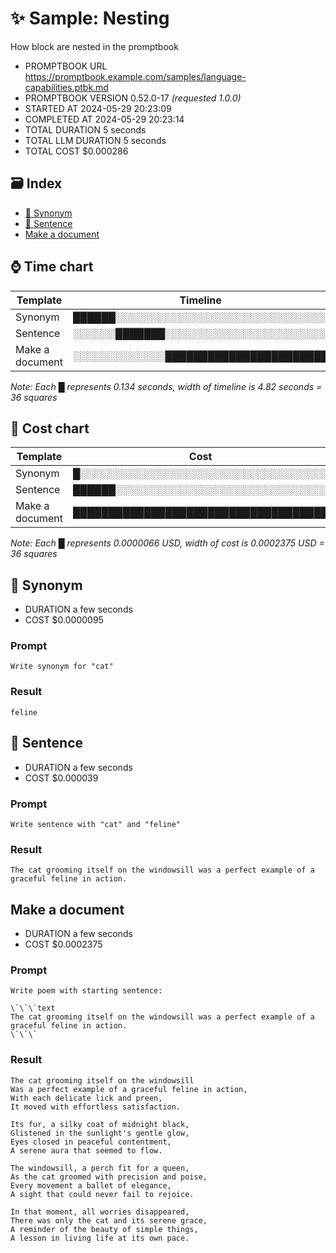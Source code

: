 # ✨ Sample: Nesting

How block are nested in the promptbook

-   PROMPTBOOK URL https://promptbook.example.com/samples/language-capabilities.ptbk.md
-   PROMPTBOOK VERSION 0.52.0-17 _(requested 1.0.0)_
-   STARTED AT 2024-05-29 20:23:09
-   COMPLETED AT 2024-05-29 20:23:14
-   TOTAL DURATION 5 seconds
-   TOTAL LLM DURATION 5 seconds
-   TOTAL COST $0.000286

## 🗃 Index

-   [💬 Synonym](#-synonym)
-   [💬 Sentence](#-sentence)
-   [Make a document](#make-a-document)

## ⌚ Time chart

| Template        | Timeline                             |
| --------------- | ------------------------------------ |
| Synonym         | ██████░░░░░░░░░░░░░░░░░░░░░░░░░░░░░░ |
| Sentence        | ░░░░░░███████░░░░░░░░░░░░░░░░░░░░░░░ |
| Make a document | ░░░░░░░░░░░░░███████████████████████ |

_Note: Each █ represents 0.134 seconds, width of timeline is 4.82 seconds = 36 squares_

## 💸 Cost chart

| Template        | Cost                                 |
| --------------- | ------------------------------------ |
| Synonym         | █░░░░░░░░░░░░░░░░░░░░░░░░░░░░░░░░░░░ |
| Sentence        | ██████░░░░░░░░░░░░░░░░░░░░░░░░░░░░░░ |
| Make a document | ████████████████████████████████████ |

_Note: Each █ represents 0.0000066 USD, width of cost is 0.0002375 USD = 36 squares_

## 💬 Synonym

-   DURATION a few seconds
-   COST $0.0000095

### Prompt

```
Write synonym for "cat"
```

### Result

```
feline
```

## 💬 Sentence

-   DURATION a few seconds
-   COST $0.000039

### Prompt

```
Write sentence with "cat" and "feline"
```

### Result

```
The cat grooming itself on the windowsill was a perfect example of a graceful feline in action.
```

## Make a document

-   DURATION a few seconds
-   COST $0.0002375

### Prompt

```
Write poem with starting sentence:

\`\`\`text
The cat grooming itself on the windowsill was a perfect example of a graceful feline in action.
\`\`\`
```

### Result

```
The cat grooming itself on the windowsill
Was a perfect example of a graceful feline in action,
With each delicate lick and preen,
It moved with effortless satisfaction.

Its fur, a silky coat of midnight black,
Glistened in the sunlight's gentle glow,
Eyes closed in peaceful contentment,
A serene aura that seemed to flow.

The windowsill, a perch fit for a queen,
As the cat groomed with precision and poise,
Every movement a ballet of elegance,
A sight that could never fail to rejoice.

In that moment, all worries disappeared,
There was only the cat and its serene grace,
A reminder of the beauty of simple things,
A lesson in living life at its own pace.
```
